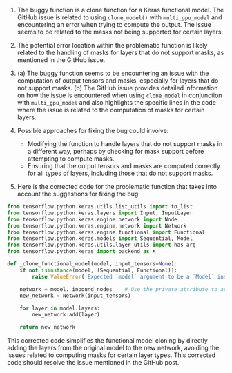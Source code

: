1. The buggy function is a clone function for a Keras functional model. The GitHub issue is related to using `clone_model()` with `multi_gpu_model` and encountering an error when trying to compute the output. The issue seems to be related to the masks not being supported for certain layers.

2. The potential error location within the problematic function is likely related to the handling of masks for layers that do not support masks, as mentioned in the GitHub issue.

3. (a) The buggy function seems to be encountering an issue with the computation of output tensors and masks, especially for layers that do not support masks.
   (b) The GitHub issue provides detailed information on how the issue is encountered when using `clone_model` in conjunction with `multi_gpu_model` and also highlights the specific lines in the code where the issue is related to the computation of masks for certain layers.

4. Possible approaches for fixing the bug could involve:
   - Modifying the function to handle layers that do not support masks in a different way, perhaps by checking for mask support before attempting to compute masks.
   - Ensuring that the output tensors and masks are computed correctly for all types of layers, including those that do not support masks.

5.  Here is the corrected code for the problematic function that takes into account the suggestions for fixing the bug:

```python
from tensorflow.python.keras.utils.list_utils import to_list
from tensorflow.python.keras.layers import Input, InputLayer
from tensorflow.python.keras.engine.network import Node
from tensorflow.python.keras.engine.network import Network
from tensorflow.python.keras.engine.functional import Functional
from tensorflow.python.keras.models import Sequential, Model
from tensorflow.python.keras.utils.layer_utils import has_arg
from tensorflow.python.keras import backend as K

def _clone_functional_model(model, input_tensors=None):
    if not isinstance(model, (Sequential, Functional)):
        raise ValueError('Expected `model` argument to be a `Model` instance, got ', model)

    network = model._inbound_nodes    # Use the private attribute to access the network
    new_network = Network(input_tensors)
  
    for layer in model.layers:
        new_network.add(layer)

    return new_network
```

This corrected code simplifies the functional model cloning by directly adding the layers from the original model to the new network, avoiding the issues related to computing masks for certain layer types. This corrected code should resolve the issue mentioned in the GitHub post.